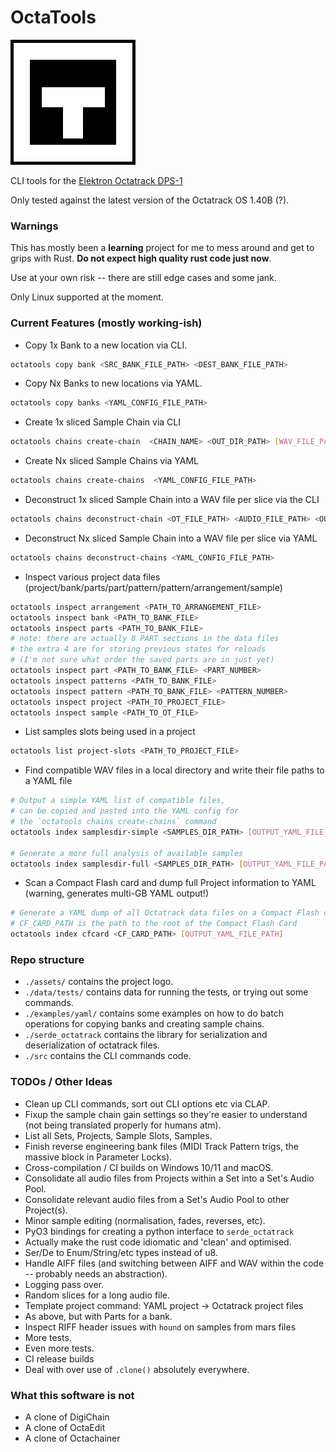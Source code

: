 # OctaTools

![CLI Tools for the Elektron Octatrack DPS-1](assets/logo.png "OctaTools")

CLI tools for the [Elektron Octatrack DPS-1](https://www.elektron.se/en/octratrack-mkii-explorer)

Only tested against the latest version of the Octatrack OS 1.40B (?).

### Warnings

This has mostly been a **learning** project for me to mess around and get to grips with Rust. 
**Do not expect high quality rust code just now**.

Use at your own risk -- there are still edge cases and some jank.

Only Linux supported at the moment.


### Current Features (mostly working-ish)

- Copy 1x Bank to a new location via CLI.
```bash
octatools copy bank <SRC_BANK_FILE_PATH> <DEST_BANK_FILE_PATH>
```

- Copy Nx Banks to new locations via YAML.
```bash
octatools copy banks <YAML_CONFIG_FILE_PATH>
```

- Create 1x sliced Sample Chain via CLI
```bash
octatools chains create-chain  <CHAIN_NAME> <OUT_DIR_PATH> [WAV_FILE_PATHS]...
```
- Create Nx sliced Sample Chains via YAML
```bash
octatools chains create-chains  <YAML_CONFIG_FILE_PATH>
```

- Deconstruct 1x sliced Sample Chain into a WAV file per slice via the CLI
```bash
octatools chains deconstruct-chain <OT_FILE_PATH> <AUDIO_FILE_PATH> <OUT_DIR_PATH>
```

- Deconstruct Nx sliced Sample Chain into a WAV file per slice via YAML
```bash
octatools chains deconstruct-chains <YAML_CONFIG_FILE_PATH>
```

- Inspect various project data files (project/bank/parts/part/pattern/pattern/arrangement/sample) 
```bash
octatools inspect arrangement <PATH_TO_ARRANGEMENT_FILE>
octatools inspect bank <PATH_TO_BANK_FILE>
octatools inspect parts <PATH_TO_BANK_FILE>
# note: there are actually 8 PART sections in the data files
# the extra 4 are for storing previous states for reloads
# (I'm not sure what order the saved parts are in just yet)
octatools inspect part <PATH_TO_BANK_FILE> <PART_NUMBER>
octatools inspect patterns <PATH_TO_BANK_FILE>
octatools inspect pattern <PATH_TO_BANK_FILE> <PATTERN_NUMBER>
octatools inspect project <PATH_TO_PROJECT_FILE>
octatools inspect sample <PATH_TO_OT_FILE>
```

- List samples slots being used in a project
```bash
octatools list project-slots <PATH_TO_PROJECT_FILE>
```

- Find compatible WAV files in a local directory and write their file paths to a YAML file
```bash
# Output a simple YAML list of compatible files, 
# can be copied and pasted into the YAML config for
# the `octatools chains create-chains` command
octatools index samplesdir-simple <SAMPLES_DIR_PATH> [OUTPUT_YAML_FILE_PATH]

# Generate a more full analysis of available samples
octatools index samplesdir-full <SAMPLES_DIR_PATH> [OUTPUT_YAML_FILE_PATH]
```

- Scan a Compact Flash card and dump full Project information to YAML (warning, generates multi-GB YAML output!)
```bash
# Generate a YAML dump of all Octatrack data files on a Compact Flash card.
# CF_CARD_PATH is the path to the root of the Compact Flash Card
octatools index cfcard <CF_CARD_PATH> [OUTPUT_YAML_FILE_PATH]
```
### Repo structure

- `./assets/` contains the project logo.
- `./data/tests/` contains data for running the tests, or trying out some commands.
- `./examples/yaml/` contains some examples on how to do batch operations for copying banks and creating sample chains.
- `./serde_octatrack` contains the library for serialization and deserialization of octatrack files. 
- `./src` contains the CLI commands code.

### TODOs / Other Ideas

- Clean up CLI commands, sort out CLI options etc via CLAP.
- Fixup the sample chain gain settings so they're easier to understand (not being translated properly for humans atm).
- List all Sets, Projects, Sample Slots, Samples. 
- Finish reverse engineering bank files (MIDI Track Pattern trigs, the massive block in Parameter Locks).
- Cross-compilation / CI builds on Windows 10/11 and macOS.
- Consolidate all audio files from Projects within a Set into a Set's Audio Pool.
- Consolidate relevant audio files from a Set's Audio Pool to other Project(s).
- Minor sample editing (normalisation, fades, reverses, etc).
- PyO3 bindings for creating a python interface to `serde_octatrack`
- Actually make the rust code idiomatic and 'clean' and optimised.
- Ser/De to Enum/String/etc types instead of u8.
- Handle AIFF files (and switching between AIFF and WAV within the code -- probably needs an abstraction).
- Logging pass over.
- Random slices for a long audio file.
- Template project command: YAML project -> Octatrack project files
- As above, but with Parts for a bank.
- Inspect RIFF header issues with `hound` on samples from mars files
- More tests.
- Even more tests.
- CI release builds
- Deal with over use of `.clone()` absolutely everywhere.

### What this software is not
- A clone of DigiChain
- A clone of OctaEdit
- A clone of Octachainer

